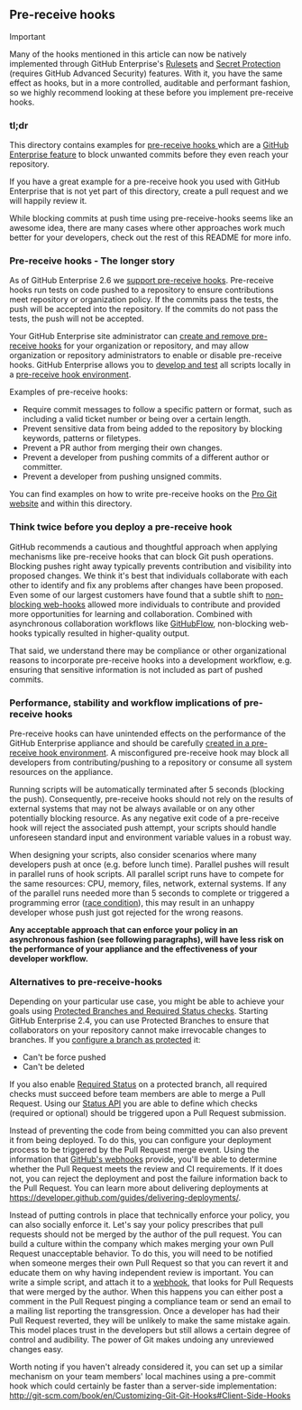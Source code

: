 ## Pre-receive hooks

> [!IMPORTANT]
> Many of the hooks mentioned in this article can now be natively implemented through GitHub Enterprise's [Rulesets](https://docs.github.com/en/enterprise-server@3.16/repositories/configuring-branches-and-merges-in-your-repository/managing-rulesets/about-rulesets) and [Secret Protection](https://docs.github.com/en/enterprise-server@3.16/code-security/secret-scanning/introduction/about-secret-scanning) (requires GitHub Advanced Security) features. With it, you have the same effect as hooks, but in a more controlled, auditable and performant fashion, so we highly recommend looking at these before you implement pre-receive hooks.

### tl;dr

This directory contains examples for [pre-receive hooks ](https://docs.github.com/en/enterprise-server/pull-requests/collaborating-with-pull-requests/collaborating-on-repositories-with-code-quality-features/working-with-pre-receive-hooks) which are a [GitHub Enterprise feature](https://developer.github.com/v3/enterprise/pre_receive_hooks/) to block unwanted commits before they even reach your repository.

If you have a great example for a pre-receive hook you used with GitHub Enterprise that is not yet part of this directory, create a pull request and we will happily review it.

While blocking commits at push time using pre-receive-hooks seems like an awesome idea, there are many cases where other approaches work much better for your developers, check out the rest of this README for more info.

### Pre-receive hooks - The longer story

As of GitHub Enterprise 2.6 we [support pre-receive hooks](https://docs.github.com/en/enterprise-server/pull-requests/collaborating-with-pull-requests/collaborating-on-repositories-with-code-quality-features/working-with-pre-receive-hooks). Pre-receive hooks run tests on code pushed to a repository to ensure contributions meet repository or organization policy. If the commits pass the tests, the push will be accepted into the repository. If the commits do not pass the tests, the push will not be accepted.

Your GitHub Enterprise site administrator can [create and remove pre-receive hooks](https://docs.github.com/en/enterprise-server/admin/enforcing-policies/enforcing-policy-with-pre-receive-hooks/managing-pre-receive-hooks-on-your-instance) for your organization or repository, and may allow organization or repository administrators to enable or disable pre-receive hooks. GitHub Enterprise allows you to [develop and test](https://docs.github.com/en/enterprise-server/admin/enforcing-policies/enforcing-policy-with-pre-receive-hooks/creating-a-pre-receive-hook-script) all scripts locally in a [pre-receive hook environment](https://docs.github.com/en/enterprise-server/admin/enforcing-policies/enforcing-policy-with-pre-receive-hooks/creating-a-pre-receive-hook-environment).

Examples of pre-receive hooks:
* Require commit messages to follow a specific pattern or format, such as including a valid ticket number or being over a certain length.
* Prevent sensitive data from being added to the repository by blocking keywords, patterns or filetypes.
* Prevent a PR author from merging their own changes.
* Prevent a developer from pushing commits of a different author or committer.
* Prevent a developer from pushing unsigned commits.

You can find examples on how to write pre-receive hooks on the [Pro Git website](https://git-scm.com/book/en/v2/Customizing-Git-An-Example-Git-Enforced-Policy) and within this directory.

### Think twice before you deploy a pre-receive hook

GitHub recommends a cautious and thoughtful approach when applying mechanisms like pre-receive hooks that can block Git push operations. Blocking pushes right away typically prevents contribution and visibility into proposed changes. We think it's best that individuals collaborate with each other to identify and fix any problems after changes have been proposed. Even some of our largest customers have found that a subtle shift to [non-blocking web-hooks](https://docs.github.com/en/enterprise-server/webhooks/about-webhooks) allowed more individuals to contribute and provided more opportunities for learning and collaboration. Combined with asynchronous collaboration workflows like [GitHubFlow](https://guides.github.com/introduction/flow/), non-blocking web-hooks typically resulted in higher-quality output.

That said, we understand there may be compliance or other organizational reasons to incorporate pre-receive hooks into a development workflow, e.g. ensuring that sensitive information is not included as part of pushed commits.

### Performance, stability and workflow implications of pre-receive hooks

Pre-receive hooks can have unintended effects on the performance of the GitHub Enterprise appliance and should be carefully [created in a pre-receive hook environment](https://docs.github.com/en/enterprise-server/admin/enforcing-policies/enforcing-policy-with-pre-receive-hooks/creating-a-pre-receive-hook-environment). A misconfigured pre-receive hook may block all developers from contributing/pushing to a repository or consume all system resources on the appliance.

Running scripts will be automatically terminated after 5 seconds (blocking the push). Consequently, pre-receive hooks should not rely on the results of external systems that may not be always available or on any other potentially blocking resource. As any negative exit code of a pre-receive hook will reject the associated push attempt, your scripts should handle unforeseen standard input and environment variable values in a robust way.

When designing your scripts, also consider scenarios where many developers push at once (e.g. before lunch time). Parallel pushes will result in parallel runs of hook scripts. All parallel script runs have to compete for the same resources: CPU, memory, files, network, external systems. If any of the parallel runs needed more than 5 seconds to complete or triggered a programming error ([race condition](https://en.wikipedia.org/wiki/Race_condition#Software)), this may result in an unhappy developer whose push just got rejected for the wrong reasons.

**Any acceptable approach that can enforce your policy in an asynchronous fashion (see following paragraphs), will have less risk on the performance of your appliance and the effectiveness of your developer workflow.**

### Alternatives to pre-receive-hooks

Depending on your particular use case, you might be able to achieve your goals using [Protected Branches and Required Status checks](https://github.com/blog/2051-protected-branches-and-required-status-checks). Starting GitHub Enterprise 2.4, you can use Protected Branches to ensure that collaborators on your repository cannot make irrevocable changes to branches. If you [configure a branch as protected](https://help.github.com/articles/configuring-protected-branches/) it:

 - Can't be force pushed
 - Can't be deleted

If you also enable [Required Status](https://help.github.com/articles/enabling-required-status-checks/) on a protected branch, all required checks must succeed before team members are able to merge a Pull Request. Using our [Status API](https://developer.github.com/v3/repos/statuses/) you are able to define which checks (required or optional) should be triggered upon a Pull Request submission.

Instead of preventing the code from being committed you can also prevent it from being deployed. To do this, you can configure your deployment process to be triggered by the Pull Request merge event. Using the information that [GitHub's webhooks](https://developer.github.com/webhooks/) provide, you'll be able to determine whether the Pull Request meets the review and CI requirements. If it does not, you can reject the deployment and post the failure information back to the Pull Request. You can learn more about delivering deployments at https://developer.github.com/guides/delivering-deployments/.

Instead of putting controls in place that technically enforce your policy, you can also socially enforce it. Let's say your policy prescribes that pull requests should not be merged by the author of the pull request. You can build a culture within the company which makes merging your own Pull Request unacceptable behavior. To do this, you will need to be notified when someone merges their own Pull Request so that you can revert it and educate them on why having independent review is important. You can write a simple script, and attach it to a [webhook](https://developer.github.com/webhooks/), that looks for Pull Requests that were merged by the author. When this happens you can either post a comment in the Pull Request pinging a compliance team or send an email to a mailing list reporting the transgression. Once a developer has had their Pull Request reverted, they will be unlikely to make the same mistake again. This model places trust in the developers but still allows a certain degree of control and audibility. The power of Git makes undoing any unreviewed changes easy.

Worth noting if you haven't already considered it, you can set up a similar mechanism on your team members' local machines using a pre-commit hook which could certainly be faster than a server-side implementation: http://git-scm.com/book/en/Customizing-Git-Git-Hooks#Client-Side-Hooks
